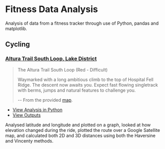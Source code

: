 # Fitness Data Analysis
Analysis of data from a fitness tracker through use of Python, pandas and matplotlib.

## Cycling

### [Altura Trail South Loop, Lake District](https://www.forestryengland.uk/sites/default/files/documents/Whinlatter%20MTB%20Map%20Panel_2018_North%20Facing%20Orientation%20DRAFT.pdf)

> The Altura Trail South Loop (Red - Difficult)
>
> Waymarked with a long ambitious climb to the top of Hospital Fell Ridge. The descent now awaits you. Expect fast flowing singletrack with berms, jumps and natural features to challenge you.
>
> -- From the provided [map](https://www.forestryengland.uk/sites/default/files/documents/Whinlatter%20MTB%20Map%20Panel_2018_North%20Facing%20Orientation%20DRAFT.pdf).


* [View Analysis in Python](https://github.com/maw101/Fitness-Data-Analysis/blob/master/cycling/red_route_cycle_analysis.py)
* [View Outputs](https://github.com/maw101/Fitness-Data-Analysis/tree/master/cycling/outputs/red_route_cycle)

Analysed latitude and longitude and plotted on a graph, looked at how elevation changed during the ride, plotted the route over a Google Satellite map, and calculated both 2D and 3D distances using both the Haversine and Vincenty methods. 

